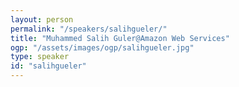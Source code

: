 ```yaml
---
layout: person
permalink: "/speakers/salihgueler/"
title: "Muhammed Salih Guler@Amazon Web Services"
ogp: "/assets/images/ogp/salihgueler.jpg"
type: speaker
id: "salihgueler"
---
```

